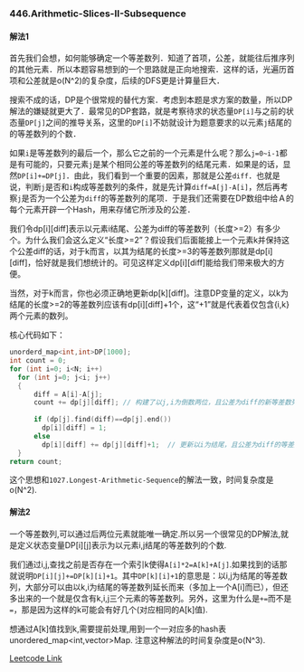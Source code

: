 ### 446.Arithmetic-Slices-II-Subsequence

#### 解法1

首先我们会想，如何能够确定一个等差数列．知道了首项，公差，就能往后推序列的其他元素．所以本题容易想到的一个思路就是正向地搜索．这样的话，光遍历首项和公差就是o(N^2)的复杂度，后续的DFS更是计算量巨大．

搜索不成的话，DP是个很常规的替代方案．考虑到本题是求方案的数量，所以DP解法的嫌疑就更大了．最常见的DP套路，就是考察待求的状态量```DP[i]```与之前的状态量```DP[j]```之间的推导关系，这里的```DP[i]```不妨就设计为题意要求的以元素```j```结尾的的等差数列的个数．

如果```i```是等差数列的最后一个，那么它之前的一个元素是什么呢？那么```j=0~i-1```都是有可能的，只要元素```j```是某个相同公差的等差数列的结尾元素．如果是的话，显然```DP[i]+=DP[j]```．由此，我们看到一个重要的因素，那就是公差```diff```．也就是说，判断```j```是否和```i```构成等差数列的条件，就是先计算```diff=A[j]-A[i]```，然后再考察```j```是否为一个公差为```diff```的等差数列的尾项．于是我们还需要在DP数组中给Ａ的每个元素开辟一个Hash，用来存储它所涉及的公差．

我们令dp[i][diff]表示以元素i结尾、公差为diff的等差数列（长度>=2）有多少个。为什么我们会这么定义“长度>=2”？假设我们后面能接上一个元素k并保持这个公差diff的话，对于k而言，以其为结尾的长度>=3的等差数列那就是dp[i][diff]，恰好就是我们想统计的。可见这样定义dp[i][diff]能给我们带来极大的方便。

当然，对于k而言，你也必须正确地更新dp[k][diff]。注意DP变量的定义，以k为结尾的长度>=2的等差数列应该有dp[i][diff]+1个，这“+1”就是代表着仅包含{i,k}两个元素的数列。

核心代码如下：
```cpp
unorderd_map<int,int>DP[1000];
int count = 0;
for (int i=0; i<N; i++)
  for (int j=0; j<i; j++)
  {
      diff = A[i]-A[j];
      count += dp[j][diff]; // 构建了以j,i为倒数两位，且公差为diff的新等差数列(保证长度>=3)
      
      if (dp[j].find(diff)==dp[j].end())
        dp[i][diff] = 1;
      else
        dp[i][diff] += dp[j][diff]+1;  // 更新以i为结尾，且公差为diff的等差数列(长度>=2)的个数。
  }
return count;  
```

这个思想和```1027.Longest-Arithmetic-Sequence```的解法一致，时间复杂度是o(N^2).

#### 解法2

一个等差数列,可以通过后两位元素就能唯一确定.所以另一个很常见的DP解法,就是定义状态变量DP[i][j]表示为以元素i,j结尾的等差数列的个数.

我们通过i,j,查找之前是否存在一个索引k使得```A[i]*2=A[k]+A[j]```.如果找到的话那就说明```DP[i][j]+=DP[k][i]+1```。其中```DP[k][i]+1```的意思是：以i,j为结尾的等差数列，大部分可以由以k,i为结尾的等差数列延长而来（多加上一个A[i]而已），但还多出来的一个就是仅含有k,i,j三个元素的等差数列。另外，这里为什么是```+=```而不是```=```，那是因为这样的k可能会有好几个(对应相同的A[k]值).

想通过A[k]值找到k,需要提前处理,用到一个一对应多的hash表unordered_map<int,vector<int>>Map. 注意这种解法的时间复杂度是o(N^3).


[Leetcode Link](https://leetcode.com/problems/arithmetic-slices-ii-subsequence)
